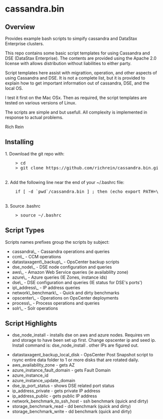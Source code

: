 # cassandra.bin
## Overview
Provides example bash scripts to simpify cassandra and DataStax Enterprise clusters.

This repo contains some basic script templates for using Cassandra and DSE (DataStax Enterprise). The contents are provided using the Apache 2.0 license with allows distribution without liabilities to either party.

Script templates here assist with migrattion, operation, and other aspects of using Cassandra and DSE. It is not a complete list, but it is provided to explain how to get important information out of cassandra, DSE, and the local OS.

I test it first on the Mac OSx. Then as required, the script templates are tested on various versions of Linux.

The scripts are simple and but usefull. All complexity is implemented in response to actual problems.

Rich Rein


## Installing


<sp>1. Download the git repo with:
<pre>
	> cd
    > git clone https://github.com/richrein/cassandra.bin.git
</pre>

<br>2. Add the following line near the end of your ~/.bashrc file:
<pre>
    if [ -d `pwd`/cassandra.bin ] ; then (echo export PATH=\"\$PATH:`pwd`/cassandra.bin\" >> ~/.bashrc); else echo Error: Not in parent folder; fi
</pre>

<br>3. Source .bashrc
<pre>
    > source ~/.bashrc
</pre>

## Script Types
Scripts names prefixes group the scripts by subject:
<ul>
<li>cassandra\_ - Cassandra operations and queries
<li>ccm\_ - CCM operations
<li>datastaxagent\_backup\_ - OpsCenter backup scripts
<li>dse_node\_ - DSE node configuration and queries
<li>aws\_ - Amazon Web Service queries (ie availablilty zone)
<li>azure\_ - Azure queries (IE Zones, instance ids)
<li>dse\_ - DSE configuration and queries (IE status for DSE's ports') <li>ip\_address\_ - IP address queries
<li>network\_benchmark\_ - Quick and dirty benchmarks
<li>opscenter\_ - Operations on OpsCenter deployments
<li>process\_ - Process operations and queries
<li>solr\_ - Solr operations </ul>

## Script Highlights
<ul>
<li><p>dse_node_install - installs dse on aws and azure nodes. Requires vm and storage to have been set up first. Change opscenter ip and seed ip. Install command is: dse_node_install <datacenter> . other IPs are figured out.
<li>datastaxagent_backup_local_disk - OpsCenter Post Snapshot script to rsync entire data folder to 1 or more disks that are rotated daily.
<li>aws_availability_zone - gets AZ
<li>azure_instance_fault_domain - gets Fault Domain
<li>azure_instance_id
<li>azure_instance_update_domain
<li>dse_ip_port_status - shows DSE related port status <li>ip_address_private - gets private IP address
<li>ip_address_public - gets public IP address <li>network_benchmark_to_ssh_host - ssh benchmark (quick and dirty) <li>storage_benchmark_read - dd benchmark (quick and dirty)
<li>storage_benchmark_write - dd benchmark (quick and dirty)
</ul>



